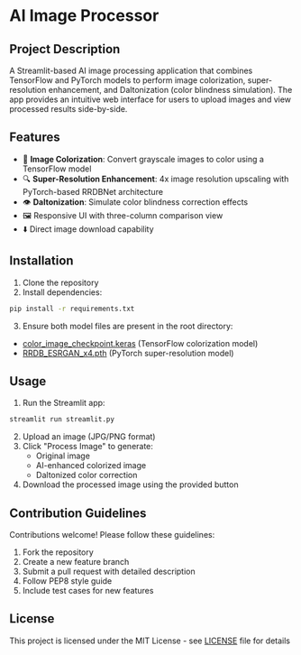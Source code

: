# AI Image Processor

## Project Description
A Streamlit-based AI image processing application that combines TensorFlow and PyTorch models to perform image colorization, super-resolution enhancement, and Daltonization (color blindness simulation). The app provides an intuitive web interface for users to upload images and view processed results side-by-side.

## Features
- 🎨 **Image Colorization**: Convert grayscale images to color using a TensorFlow model
- 🔍 **Super-Resolution Enhancement**: 4x image resolution upscaling with PyTorch-based RRDBNet architecture
- 👁️ **Daltonization**: Simulate color blindness correction effects
- 🖼️ Responsive UI with three-column comparison view
- ⬇️ Direct image download capability

## Installation
1. Clone the repository
2. Install dependencies:
```bash
pip install -r requirements.txt
```
3. Ensure both model files are present in the root directory:
- [color_image_checkpoint.keras](https://drive.google.com/file/d/1KTvcmVG7BQYxkFBH4Z_t_bTh25oSCrbe/view?usp=sharing) (TensorFlow colorization model)
- [RRDB_ESRGAN_x4.pth](https://drive.google.com/file/d/16U8TKd31XVVDofDA67le61HgreAgFDnX/view?usp=sharing) (PyTorch super-resolution model)

## Usage
1. Run the Streamlit app:
```bash
streamlit run streamlit.py
```
2. Upload an image (JPG/PNG format)
3. Click "Process Image" to generate:
   - Original image
   - AI-enhanced colorized image
   - Daltonized color correction
4. Download the processed image using the provided button

## Contribution Guidelines
Contributions welcome! Please follow these guidelines:
1. Fork the repository
2. Create a new feature branch
3. Submit a pull request with detailed description
4. Follow PEP8 style guide
5. Include test cases for new features

## License
This project is licensed under the MIT License - see [LICENSE](LICENSE) file for details
